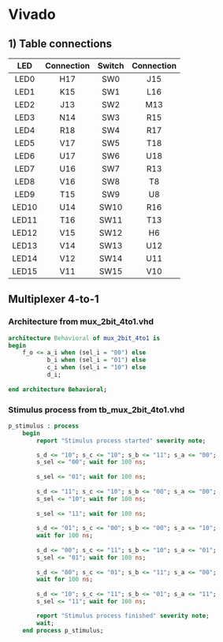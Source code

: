# Vivado

## 1) Table connections

| **LED** | **Connection** | **Switch** | **Connection** | 
| :-: | :-: | :-: | :-: |
| LED0 | H17 | SW0 | J15 |
| LED1 | K15 | SW1 | L16 |
| LED2 | J13 | SW2 | M13 |
| LED3 | N14 | SW3 | R15 |
| LED4 | R18 | SW4 | R17 |
| LED5 | V17 | SW5 | T18 |
| LED6 | U17 | SW6 | U18 |
| LED7 | U16 | SW7 | R13 |
| LED8 | V16 | SW8 | T8 |
| LED9 | T15 | SW9 | U8 |
| LED10 | U14 | SW10 | R16 |
| LED11 | T16 | SW11 | T13 |
| LED12 | V15 | SW12 | H6 |
| LED13 | V14 | SW13 | U12 |
| LED14 | V12 | SW14 | U11 |
| LED15 | V11 | SW15 | V10 |


## Multiplexer 4-to-1

### Architecture from mux_2bit_4to1.vhd

```vhdl
architecture Behavioral of mux_2bit_4to1 is
begin
    f_o <= a_i when (sel_i = "00") else
           b_i when (sel_i = "01") else
           c_i when (sel_i = "10") else
           d_i; 
           
end architecture Behavioral;

```

### Stimulus process from tb_mux_2bit_4to1.vhd

```vhdl
p_stimulus : process
    begin
        report "Stimulus process started" severity note;

        s_d <= "10"; s_c <= "10"; s_b <= "11"; s_a <= "00"; 
        s_sel <= "00"; wait for 100 ns;
              
        s_sel <= "01"; wait for 100 ns;
        
        s_d <= "11"; s_c <= "10"; s_b <= "00"; s_a <= "00";
        s_sel <= "10"; wait for 100 ns;
        
        s_sel <= "11"; wait for 100 ns;
        
        s_d <= "01"; s_c <= "00"; s_b <= "00"; s_a <= "10"; 
        wait for 100 ns;
                
        s_d <= "00"; s_c <= "11"; s_b <= "10"; s_a <= "01"; 
        s_sel <= "01"; wait for 100 ns;
        
        s_d <= "00"; s_c <= "01"; s_b <= "11"; s_a <= "00";
        wait for 100 ns;
               
        s_d <= "10"; s_c <= "11"; s_b <= "01"; s_a <= "11"; 
        s_sel <= "11"; wait for 100 ns;

        report "Stimulus process finished" severity note;
        wait;
    end process p_stimulus;

```
